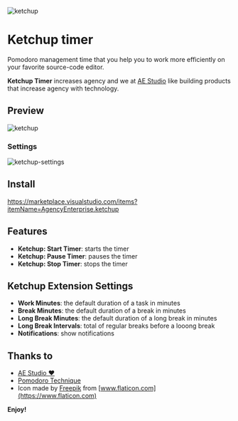 ![ketchup](https://user-images.githubusercontent.com/99601/66674699-89be1800-ec31-11e9-98b0-a1d5c746d006.png) 
# Ketchup timer

Pomodoro management time that you help you to work more efficiently on your favorite source-code editor.

**Ketchup Timer** increases agency and we at [AE Studio](https://ae.studio) like building products that increase agency with technology.

## Preview
![ketchup](https://user-images.githubusercontent.com/99601/66673516-bc1a4600-ec2e-11e9-9c1c-3d3bd58b8990.gif)

### Settings
![ketchup-settings](https://user-images.githubusercontent.com/99601/66673514-bc1a4600-ec2e-11e9-88d2-52c70a84ef24.gif)

## Install
https://marketplace.visualstudio.com/items?itemName=AgencyEnterprise.ketchup

## Features

* **Ketchup: Start Timer**: starts the timer
* **Ketchup: Pause Timer**: pauses the timer
* **Ketchup: Stop Timer**: stops the timer

## Ketchup Extension Settings

* **Work Minutes**: the default duration of a task in minutes
* **Break Minutes**: the default duration of a break in minutes
* **Long Break Minutes**: the default duration of a long break in minutes
* **Long Break Intervals**: total of regular breaks before a looong break
* **Notifications**: show notifications


## Thanks to
* [AE Studio ❤️](https://ae.studio)
* [Pomodoro Technique](https://en.wikipedia.org/wiki/Pomodoro_Technique)
* Icon made by [Freepik](https://www.freepik.com/) from [www.flaticon.com](https://www.flaticon.com)


**Enjoy!**
